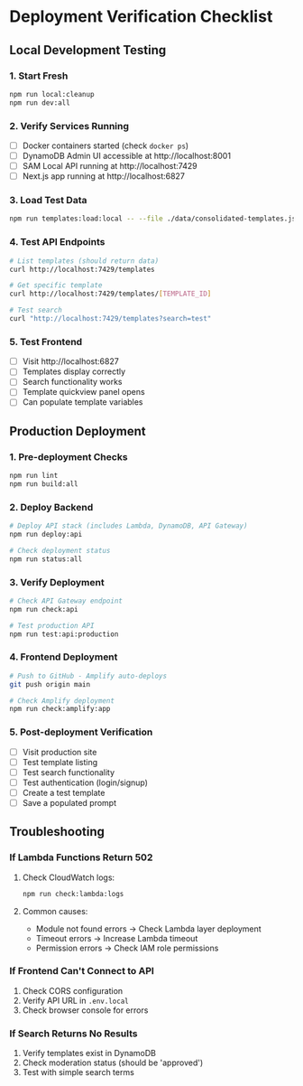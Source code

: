 # Deployment Verification Checklist

## Local Development Testing

### 1. Start Fresh

```bash
npm run local:cleanup
npm run dev:all
```

### 2. Verify Services Running

- [ ] Docker containers started (check `docker ps`)
- [ ] DynamoDB Admin UI accessible at http://localhost:8001
- [ ] SAM Local API running at http://localhost:7429
- [ ] Next.js app running at http://localhost:6827

### 3. Load Test Data

```bash
npm run templates:load:local -- --file ./data/consolidated-templates.json
```

### 4. Test API Endpoints

```bash
# List templates (should return data)
curl http://localhost:7429/templates

# Get specific template
curl http://localhost:7429/templates/[TEMPLATE_ID]

# Test search
curl "http://localhost:7429/templates?search=test"
```

### 5. Test Frontend

- [ ] Visit http://localhost:6827
- [ ] Templates display correctly
- [ ] Search functionality works
- [ ] Template quickview panel opens
- [ ] Can populate template variables

## Production Deployment

### 1. Pre-deployment Checks

```bash
npm run lint
npm run build:all
```

### 2. Deploy Backend

```bash
# Deploy API stack (includes Lambda, DynamoDB, API Gateway)
npm run deploy:api

# Check deployment status
npm run status:all
```

### 3. Verify Deployment

```bash
# Check API Gateway endpoint
npm run check:api

# Test production API
npm run test:api:production
```

### 4. Frontend Deployment

```bash
# Push to GitHub - Amplify auto-deploys
git push origin main

# Check Amplify deployment
npm run check:amplify:app
```

### 5. Post-deployment Verification

- [ ] Visit production site
- [ ] Test template listing
- [ ] Test search functionality
- [ ] Test authentication (login/signup)
- [ ] Create a test template
- [ ] Save a populated prompt

## Troubleshooting

### If Lambda Functions Return 502

1. Check CloudWatch logs:

   ```bash
   npm run check:lambda:logs
   ```

2. Common causes:
   - Module not found errors → Check Lambda layer deployment
   - Timeout errors → Increase Lambda timeout
   - Permission errors → Check IAM role permissions

### If Frontend Can't Connect to API

1. Check CORS configuration
2. Verify API URL in `.env.local`
3. Check browser console for errors

### If Search Returns No Results

1. Verify templates exist in DynamoDB
2. Check moderation status (should be 'approved')
3. Test with simple search terms
